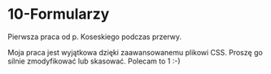 # 10-Formularzy

Pierwsza praca od p. Koseskiego podczas przerwy.

Moja praca jest wyjątkowa dzięki zaawansowanemu plikowi CSS. Proszę go silnie zmodyfikować lub skasować.
Polecam to 1 :-)
